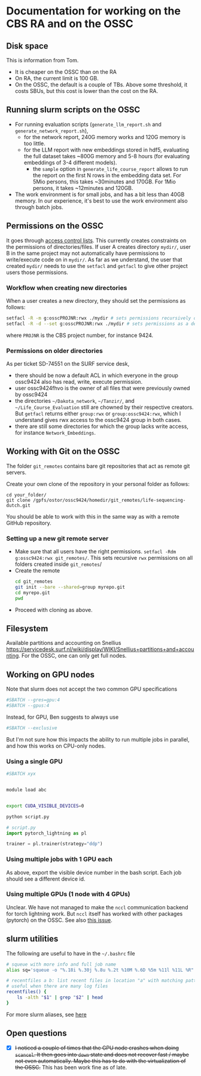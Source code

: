
# Documentation for working on the CBS RA and on the OSSC


## Disk space

This is information from Tom.

- It is cheaper on the OSSC than on the RA
- On RA, the current limit is 100 GB.
- On the OSSC, the default is a couple of TBs. Above some threshold, it costs SBUs, but this cost is lower than the cost on the RA.

## Running slurm scripts on the OSSC

- For running evaluation scripts (`generate_llm_report.sh` and `generate_network_report.sh`),
    - for the network report, 240G memory works and 120G memory is too little.
    - for the LLM report with new embeddings stored in hdf5, evaluating the full dataset takes ~800G memory and 5-8 hours (for evaluating embeddings of 3-4 different models).
        - the `sample` option in `generate_life_course_report` allows to run the report on the first N rows in the embedding data set. For 5Mio persons, this takes ~30minutes and 170GB. For 1Mio persons, it takes ~12minutes and 120GB.
- The work environment is for small jobs, and has a bit less than 40GB memory. In our experience, it's best to use the work environment also through batch jobs.



## Permissions on the OSSC

It goes through [access control lists](https://servicedesk.surf.nl/wiki/pages/viewpage.action?pageId=30660238).
This currently creates constraints on the permissions of directories/files. If user A creates directory `mydir/`, user B in the same project may not automatically have permissions to write/execute code on in `mydir/`. As far as we understand, the user that created `mydir/` needs to use the `setfacl` and `getfacl` to give other project users those permissions.

### Workflow when creating new directories

When a user creates a new directory, they should set the permissions as follows:
```bash
setfacl -R -m g:osscPROJNR:rwx ./mydir # sets permissions recursively on existing files and directories in mydir/
setfacl -R -d --set g:osscPROJNR:rwx ./mydir # sets permissions as a default on directories created inside mydir/
```
where `PROJNR` is the CBS project number, for instance 9424.


### Permissions on older directories

As per ticket SD-74551 on the SURF service desk,
- there should be now a default ACL in which everyone in the group ossc9424 also has read, write, execute permission.
- user ossc9424fhvo is the owner of all files that were previously owned by ossc9424
- the directories `~/Dakota_network`, `~/Tanzir/`, and `~/Life_Course_Evaluation` still are chowned by their respective creators. But `getfacl` returns either `group:rwx` or `group:ossc9424:rwx`, which I understand gives rwx access to the ossc9424 group in both cases.
- there are still some directories for which the group lacks write access, for instance `Network_Embeddings`.




## Working with Git on the OSSC

The folder `git_remotes` contains bare git repositories that act as remote git servers.

Create your own clone of the repository in your personal folder as follows:

```
cd your_folder/
git clone /gpfs/ostor/ossc9424/homedir/git_remotes/life-sequencing-dutch.git
```

You should be able to work with this in the same way as with a remote GitHub repository.


### Setting up a new git remote server

- Make sure that all users have the right permissions. `setfacl -Rdm g:ossc9424:rwx git_remotes/`. This sets recursive `rwx` permissions on all folders created inside `git_remotes`/
- Create the remote
    ```bash
    cd git_remotes
    git init --bare --shared=group myrepo.git
    cd myrepo.git
    pwd
    ```
- Proceed with cloning as above.


## Filesystem

Available partitions and accounting on Snellius https://servicedesk.surf.nl/wiki/display/WIKI/Snellius+partitions+and+accounting. For the OSSC, one can only get full nodes.


## Working on GPU nodes


Note that slurm does not accept the two common GPU specifications
```bash
#SBATCH --gres=gpu:4
#SBATCH --gpus:4
```

Instead, for GPU, Ben suggests to always use
```bash
#SBATCH --exclusive
```

But I'm not sure how this impacts the ability to run multiple jobs in parallel, and how this works on CPU-only nodes.



### Using a single GPU

```bash
#SBATCH xyx


module load abc


export CUDA_VISIBLE_DEVICES=0

python script.py

```


```python
# script.py
import pytorch_lightning as pl

trainer = pl.trainer(strategy="ddp")

```

### Using multiple jobs with 1 GPU each

As above, export the visible device number in the bash script. Each job should see a different device id.

### Using multiple GPUs (1 node with 4 GPUs)

Unclear. We have not managed to make the  `nccl`  communication backend for torch lightning work. But `nccl` itself has worked with other packages (pytorch) on the OSSC. See also [this issue](https://github.com/odissei-lifecourse/life-sequencing-dutch/issues/8).


## slurm utilities
The following are useful to have in the `~/.bashrc` file
```bash
# squeue with more info and full job name
alias sq='squeue -o "%.18i %.30j %.8u %.2t %10M %.6D %5m %11l %11L %R"'

# recentfiles a b: list recent files in location "a" with matching pattern "b"
# useful when there are many log files
recentfiles() {
    ls -alth "$1" | grep "$2" | head
}

```
For more slurm aliases, see [here](https://gist.github.com/pansapiens/1b770fdbafa75f9aacb851d99a2aa9e2)


## Open questions

- [x] ~~I noticed a couple of times that the GPU node crashes when doing `scancel`. It then goes into `down` state and does not recover fast / maybe not even automatically. Maybe this has to do with the virtualization of the OSSC.~~ This has been work fine as of late.
